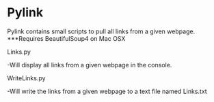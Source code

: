 # Pylink
Pylink contains small scripts to pull all links from a given webpage. 
***Requires BeautifulSoup4 on Mac OSX


Links.py

-Will display all links from a given webpage in the console.



WriteLinks.py

-Will write the links from a given webpage to a text file named Links.txt

